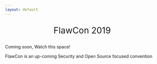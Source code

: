 ```yaml
---
layout: default
---
```


<center><p style="font-size: 2em;">FlawCon 2019</p></center>

Coming soon, Watch this space!

FlawCon is an up-coming Security and Open Source focused convention
